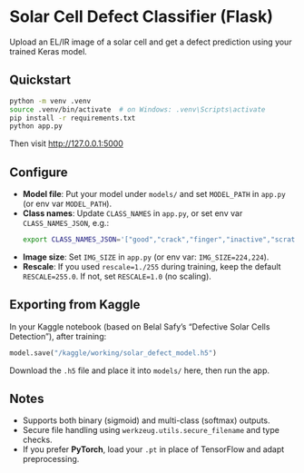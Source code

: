 # Solar Cell Defect Classifier (Flask)

Upload an EL/IR image of a solar cell and get a defect prediction using your trained Keras model.

## Quickstart

```bash
python -m venv .venv
source .venv/bin/activate  # on Windows: .venv\Scripts\activate
pip install -r requirements.txt
python app.py
```

Then visit http://127.0.0.1:5000

## Configure

- **Model file**: Put your model under `models/` and set `MODEL_PATH` in `app.py` (or env var `MODEL_PATH`).
- **Class names**: Update `CLASS_NAMES` in `app.py`, or set env var `CLASS_NAMES_JSON`, e.g.:
  ```bash
  export CLASS_NAMES_JSON='["good","crack","finger","inactive","scratch"]'
  ```
- **Image size**: Set `IMG_SIZE` in `app.py` (or env var: `IMG_SIZE=224,224`).
- **Rescale**: If you used `rescale=1./255` during training, keep the default `RESCALE=255.0`.
  If not, set `RESCALE=1.0` (no scaling).

## Exporting from Kaggle

In your Kaggle notebook (based on Belal Safy’s “Defective Solar Cells Detection”), after training:

```python
model.save("/kaggle/working/solar_defect_model.h5")
```

Download the `.h5` file and place it into `models/` here, then run the app.

## Notes

- Supports both binary (sigmoid) and multi-class (softmax) outputs.
- Secure file handling using `werkzeug.utils.secure_filename` and type checks.
- If you prefer **PyTorch**, load your `.pt` in place of TensorFlow and adapt preprocessing.
